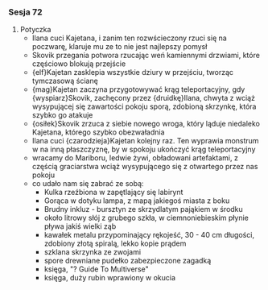### Sesja 72
1. Potyczka
    - Ilana cuci Kajetana, i zanim ten rozwścieczony rzuci się na poczwarę, klaruje mu ze to nie jest najlepszy pomysł
    - Skovik przegania potwora rzucając weń kamiennymi drzwiami, które częściowo blokują przejście
    - {elf}Kajetan zasklepia wszystkie dziury w przejściu, tworząc tymczasową ścianę
    - {mag}Kajetan zaczyna przygotowywać krąg teleportacyjny, gdy {wyspiarz}Skovik, zachęcony przez {druidkę}Ilana, chwyta z wciąż wysypującej się zawartości pokoju sporą, zdobioną skrzynkę, która szybko go atakuje
    - {osiłek}Skovik zrzuca z siebie nowego wroga, który ląduje niedaleko Kajetana, którego szybko obezwaładnia
    - Ilana cuci {czarodzieja}Kajetan kolejny raz. Ten wyprawia monstrum w na inną płaszczyznę, by w spokoju ukończyć krąg teleportacyjny
    - wracamy do Mariboru, ledwie żywi, obładowani artefaktami, z częścią graciarstwa wciąż wysypującego się z otwartego przez nas pokoju
    - co udało nam się zabrać ze sobą:
        - Kulka rzeźbiona w zapętlający się labirynt
        - Gorąca w dotyku lampa, z mapą jakiegoś miasta z boku
        - Brudny inkluz - bursztyn ze skrzydlatym pająkiem w środku
        - około litrowy słój z grubego szkła, w ciemnoniebieskim płynie pływa jakiś wielki ząb
        - kawałek metalu przypominający rękojeść, 30 - 40 cm długości, zdobiony złotą spiralą, lekko kopie prądem
        - szklana skrzynka ze zwojami
        - spore drewniane pudełko zabezpieczone zagadką
        - księga, "? Guide To Multiverse"
        - księga, duży rubin wprawiony w okucia
